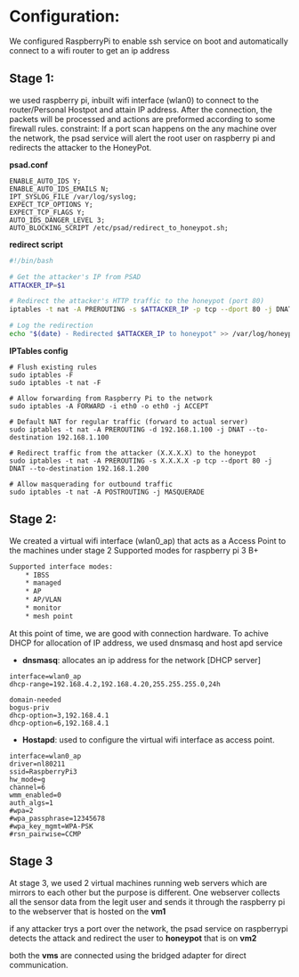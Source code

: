 # Configuration:
We configured RaspberryPi to enable ssh service on boot and automatically connect to a wifi router to get an ip address


## Stage 1:
we used raspberry pi, inbuilt wifi interface (wlan0) to connect to the router/Personal Hostpot and attain IP address.
After the connection, the packets will be processed and actions are preformed according to some firewall rules.
constraint: If a port scan happens on the any machine over the network, the psad service will alert the root user on raspberry pi and redirects the attacker to the HoneyPot.

**psad.conf**
```psad
ENABLE_AUTO_IDS Y;
ENABLE_AUTO_IDS_EMAILS N;
IPT_SYSLOG_FILE /var/log/syslog;
EXPECT_TCP_OPTIONS Y;
EXPECT_TCP_FLAGS Y;
AUTO_IDS_DANGER_LEVEL 3;
AUTO_BLOCKING_SCRIPT /etc/psad/redirect_to_honeypot.sh;

```
**redirect script**
```redirect_to_honeypot.sh
#!/bin/bash

# Get the attacker's IP from PSAD
ATTACKER_IP=$1

# Redirect the attacker's HTTP traffic to the honeypot (port 80)
iptables -t nat -A PREROUTING -s $ATTACKER_IP -p tcp --dport 80 -j DNAT --to-destination 192.168.1.200

# Log the redirection
echo "$(date) - Redirected $ATTACKER_IP to honeypot" >> /var/log/honeypot_redirect.log
```
**IPTables config**
```iptables
# Flush existing rules
sudo iptables -F
sudo iptables -t nat -F

# Allow forwarding from Raspberry Pi to the network
sudo iptables -A FORWARD -i eth0 -o eth0 -j ACCEPT

# Default NAT for regular traffic (forward to actual server)
sudo iptables -t nat -A PREROUTING -d 192.168.1.100 -j DNAT --to-destination 192.168.1.100

# Redirect traffic from the attacker (X.X.X.X) to the honeypot
sudo iptables -t nat -A PREROUTING -s X.X.X.X -p tcp --dport 80 -j DNAT --to-destination 192.168.1.200

# Allow masquerading for outbound traffic
sudo iptables -t nat -A POSTROUTING -j MASQUERADE

```

## Stage 2:
We created a virtual wifi interface (wlan0_ap) that acts as a Access Point to the machines under stage 2
Supported modes for raspberry pi 3 B+
```bash
Supported interface modes:
	* IBSS
	* managed
	* AP
	* AP/VLAN
	* monitor
	* mesh point
```

At this point of time, we are good with connection hardware.
To achive DHCP for allocation of IP address, we used dnsmasq and host apd service
- **dnsmasq**: allocates an ip address for the network [DHCP server]
```dnsmasq
interface=wlan0_ap
dhcp-range=192.168.4.2,192.168.4.20,255.255.255.0,24h

domain-needed
bogus-priv
dhcp-option=3,192.168.4.1
dhcp-option=6,192.168.4.1
```

- **Hostapd**: used to configure the virtual wifi interface as access point.
```Hostapd
interface=wlan0_ap
driver=nl80211
ssid=RaspberryPi3
hw_mode=g
channel=6
wmm_enabled=0
auth_algs=1
#wpa=2
#wpa_passphrase=12345678
#wpa_key_mgmt=WPA-PSK
#rsn_pairwise=CCMP
```
## Stage 3
At stage 3, we used 2 virtual machines running web servers which are mirrors to each other but the purpose is different. 
One webserver collects all the sensor data from the legit user and sends it through the raspberry pi to the webserver that is hosted on the **vm1**

if any attacker trys a port over the network, the psad service on raspberrypi detects the attack and redirect the user to **honeypot** that is on **vm2**

both the **vms** are connected using the bridged adapter for direct communication.
